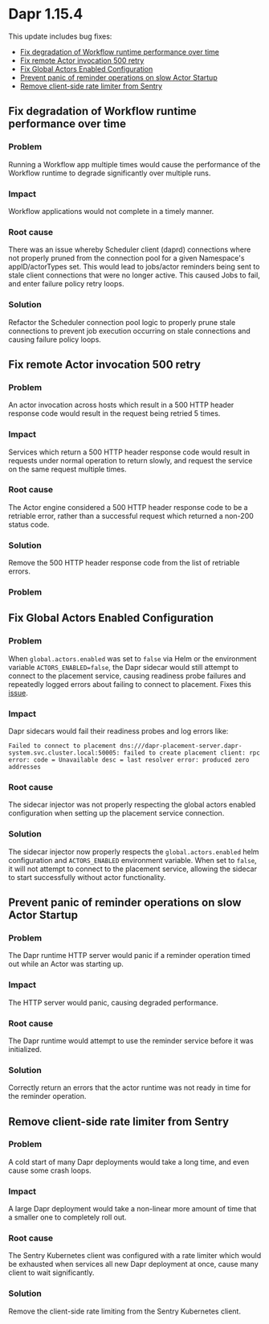 # Dapr 1.15.4

This update includes bug fixes:

- [Fix degradation of Workflow runtime performance over time](#fix-degradation-of-workflow-runtime-performance-over-time)
- [Fix remote Actor invocation 500 retry](#fix-remote-actor-invocation-500-retry)
- [Fix Global Actors Enabled Configuration](#fix-global-actors-enabled-configuration)
- [Prevent panic of reminder operations on slow Actor Startup](#prevent-panic-of-reminder-operations-on-slow-actor-startup)
- [Remove client-side rate limiter from Sentry](#remove-client-side-rate-limiter-from-sentry)

## Fix degradation of Workflow runtime performance over time

### Problem

Running a Workflow app multiple times would cause the performance of the Workflow runtime to degrade significantly over multiple runs.

### Impact

Workflow applications would not complete in a timely manner.

### Root cause

There was an issue whereby Scheduler client (daprd) connections where not properly pruned from the connection pool for a given Namespace's appID/actorTypes set.
This would lead to jobs/actor reminders being sent to stale client connections that were no longer active.
This caused Jobs to fail, and enter failure policy retry loops.

### Solution

Refactor the Scheduler connection pool logic to properly prune stale connections to prevent job execution occurring on stale connections and causing failure policy loops.

## Fix remote Actor invocation 500 retry

### Problem

An actor invocation across hosts which result in a 500 HTTP header response code would result in the request being retried 5 times.

### Impact

Services which return a 500 HTTP header response code would result in requests under normal operation to return slowly, and request the service on the same request multiple times.

### Root cause

The Actor engine considered a 500 HTTP header response code to be a retriable error, rather than a successful request which returned a non-200 status code.

### Solution

Remove the 500 HTTP header response code from the list of retriable errors.

### Problem

## Fix Global Actors Enabled Configuration

### Problem

When `global.actors.enabled` was set to `false` via Helm or the environment variable `ACTORS_ENABLED=false`, the Dapr sidecar would still attempt to connect to the placement service, causing readiness probe failures and repeatedly logged errors about failing to connect to placement.
Fixes this [issue](https://github.com/dapr/dapr/issues/8551).

### Impact

Dapr sidecars would fail their readiness probes and log errors like:
```
Failed to connect to placement dns:///dapr-placement-server.dapr-system.svc.cluster.local:50005: failed to create placement client: rpc error: code = Unavailable desc = last resolver error: produced zero addresses
```

### Root cause

The sidecar injector was not properly respecting the global actors enabled configuration when setting up the placement service connection.

### Solution

The sidecar injector now properly respects the `global.actors.enabled` helm configuration and `ACTORS_ENABLED` environment variable. When set to `false`, it will not attempt to connect to the placement service, allowing the sidecar to start successfully without actor functionality.


## Prevent panic of reminder operations on slow Actor Startup

### Problem

The Dapr runtime HTTP server would panic if a reminder operation timed out while an Actor was starting up.

### Impact

The HTTP server would panic, causing degraded performance.

### Root cause

The Dapr runtime would attempt to use the reminder service before it was initialized.

### Solution

Correctly return an errors that the actor runtime was not ready in time for the reminder operation.

## Remove client-side rate limiter from Sentry

### Problem

A cold start of many Dapr deployments would take a long time, and even cause some crash loops.

### Impact

A large Dapr deployment would take a non-linear more amount of time that a smaller one to completely roll out.

### Root cause

The Sentry Kubernetes client was configured with a rate limiter which would be exhausted when services all new Dapr deployment at once, cause many client to wait significantly.

### Solution

Remove the client-side rate limiting from the Sentry Kubernetes client.
